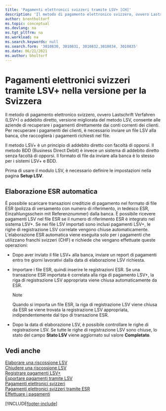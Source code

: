 ```yaml
---
title: 'Pagamenti elettronici svizzeri tramite LSV+ [CH]'
description: 'Il metodo di pagamento elettronico svizzero, ovvero Lastschrift Verfahren (LSV+) o addebito diretto consente alle aziende di recuperare i pagamenti direttamente dai conti correnti dei clienti.'
author: brentholtorf
ms.topic: conceptual
ms.devlang: na
ms.tgt_pltfrm: na
ms.workload: na
ms.search.keywords: null
ms.search.form: '3010830, 3010831, 3010832,3010834, 3010835'
ms.date: 06/21/2021
ms.author: bholtorf
---
```

# <a name="swiss-electronic-payments-using-lsv-in-the-swiss-version"></a>Pagamenti elettronici svizzeri tramite LSV+ nella versione per la Svizzera
Il metodo di pagamento elettronico svizzero, ovvero Lastschrift Verfahren (LSV+) o addebito diretto, versione migliorata del metodo LSV, consente alle aziende di recuperare i pagamenti direttamente dai conti correnti dei clienti. Per recuperare i pagamenti dei clienti, è necessario inviare un file LSV alla banca, che raccoglierà i pagamenti richiesti nel file.  

Il metodo LSV+ è un principio di addebito diretto con facoltà di opporsi. Il metodo BDD (Business Direct Debit) è invece un sistema di addebito diretto senza facoltà di opporsi. Il formato di file da inviare alla banca è lo stesso per i sistemi LSV+ e BDD.  

Prima di usare il modulo LSV, è necessario definire le impostazioni nella pagina **Setup LSV**.

## <a name="automatic-esr-processing"></a>Elaborazione ESR automatica
È possibile scaricare transazioni creditizie di pagamento nel formato di file ESR (polizza di versamento con numero di riferimento, in tedesco ESR, Einzahlungsschein mit Referenznummer) dalla banca. È possibile ricevere pagamenti LSV nel file ESR se il numero di riferimento ESR è integrato nel sistema LSV+. Se nei file LSV importati sono inclusi pagamenti LSV+, le righe di registrazione LSV correlate vengono chiuse automaticamente. L'elaborazione ESR automatica viene eseguita solo per i pagamenti che utilizzano franchi svizzeri (CHF) e richiede che vengano effettuate queste operazioni:  

- Dopo aver inviato il file LSV+ alla banca, inviare un report di pagamenti entro tre giorni lavorativi dalla data di elaborazione LSV richiesta.  

- Importare i file ESR, quindi inserire le registrazioni ESR. Se una transazione ESR importata è correlata alla riga di pagamento LSV+, la riga di registrazione LSV appropriata viene chiusa automaticamente da ESR.  

    > [!NOTE]  
    >  Quando si importa un file ESR, la riga di registrazione LSV viene chiusa da ESR se viene trovata la registrazione LSV appropriata, indipendentemente dal tipo di transazione ESR.  

- Dopo la data di elaborazione LSV, è possibile controllare le righe di registrazione LSV. Se tutte le righe di registrazione LSV sono chiuse, lo stato del campo **Stato LSV** viene aggiornato sul valore **Completato**.  

## <a name="see-also"></a>Vedi anche
 [Elaborare una riscossione LSV](how-to-process-an-lsv-collection.md)   
 [Chiudere una riscossione LSV](how-to-close-an-lsv-collection.md)   
 [Registrare pagamenti LSV+](how-to-post-lsv-payments.md)   
 [Esportare pagamenti tramite LSV](how-to-export-payments-using-lsv.md)   
 [Pagamenti elettronici svizzeri](swiss-electronic-payments.md)   
 [Pagamenti elettronici svizzeri tramite ESR](swiss-electronic-payments-using-esr.md)   
 [Effettuare i pagamenti](../../payables-make-payments.md)


[!INCLUDE[footer-include](../../includes/footer-banner.md)]
